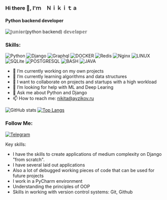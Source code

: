 ### Hi there 👋, I'ｍ　Ｎｉｋｉｔａ
#### Python backend developer
![𝕁𝕦𝕟𝕚𝕠𝕣(python backend) 𝕕𝕖𝕧𝕖𝕝𝕠𝕡𝕖𝕣](https://get.wallhere.com/photo/space-space-art-digital-art-colorful-1583641.jpg)

### Skills:

![Python](https://img.shields.io/badge/-Python-05151e?style=for-the-badge&logo=Python)
![Django](https://img.shields.io/badge/-Django-05151e?style=for-the-badge&logo=Django)
![Graphql](https://img.shields.io/badge/-Graphql-05151e?style=for-the-badge&logo=Graphql)
![DOCKER](https://img.shields.io/badge/-Docker-05151e?style=for-the-badge&logo=Docker)
![Redis](https://img.shields.io/badge/-Redis-05151e?style=for-the-badge&logo=Redis)
![Nginx](https://img.shields.io/badge/-Nginx-05151e?style=for-the-badge&logo=Nginx)
![LINUX](https://img.shields.io/badge/-Linux-05151e?style=for-the-badge&logo=Linux)
![SQLite](https://img.shields.io/badge/-SQLite-05151e?style=for-the-badge&logo=SQLite)
![POSTGRESQL](https://img.shields.io/badge/-Postgresql-05151e?style=for-the-badge&logo=Postgresql)
![BASH](https://img.shields.io/badge/-Bash-05151e?style=for-the-badge&logo=Bash)
![JAVA](https://img.shields.io/badge/-java-05151e?style=for-the-badge&logo=java)

- 🔭 I’m currently working on my own projects
- 🌱 I’m currently learning algorithms and data structures 
- 👯 I want to collaborate on projects and startups with a high workload
- 🤔 I’m looking for help with ML and Deep Learing
- 💬 Ask me about Python and Django
- 📫 How to reach me: nikita@ayzikov.ru


![GitHub stats](https://github-readme-stats.vercel.app/api?username=ayzikov&show_icons=true&theme=radical)  [![Top Langs](https://github-readme-stats.vercel.app/api/top-langs/?username=ayzikov&layout=compact&hide_border=true&card_width=350&theme=dark&text_color=ffffff&bg_color=DEG,0C1B4A,9611ff)](https://github.com/nikitafedorov008)


### Follow Me:
[![Telegram](https://img.shields.io/badge/-Telegram-05151e?style=for-the-badge&logo=Telegram)](https://t.me/ayzikov)

Key skills:

- I have the skills to create applications of medium complexity on Django "from scratch".
- I have several laid out applications 
- Also a lot of debugged working pieces of code that can be used for future projects 
- I work in a PyCharm environment
- Understanding the principles of OOP 
- Skills in working with version control systems: Git, Github

